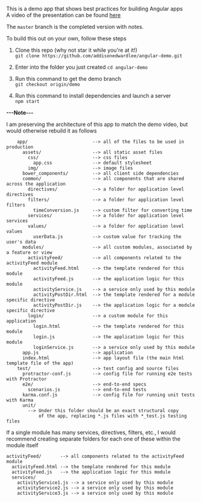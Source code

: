 This is a demo app that shows best practices for building Angular apps <br>
A video of the presentation can be found [here](https://www.youtube.com/watch?v=9IBljKq4XrQ)

The ```master``` branch is the completed version with notes.

To build this out on your own, follow these steps

1. Clone this repo (why not star it while you're at it!) <br>
```git clone https://github.com/addisonedwardlee/angular-demo.git```

2. Enter into the folder you just created
```cd angular-demo```

3. Run this command to get the demo branch <br>
```git checkout origin/demo```

4. Run this command to install dependencies and launch a server <br>
```npm start```


**---Note---**

I am preserving the architecture of this app to match the demo video, but would otherwise rebuild it as follows
```
    app/                        --> all of the files to be used in production
      assets/                   --> all static asset files
        css/                    --> css files
          app.css               --> default stylesheet
        img/                    --> image files
      bower_components/         --> all client side dependencies
      common/                   --> all components that are shared across the application
        directives/             --> a folder for application level directives
        filters/                --> a folder for application level filters
          timeConversion.js     --> custom filter for converting time
        services/               --> a folder for application level services
        values/                 --> a folder for application level values
          userData.js           --> custom value for tracking the user's data
      modules/                  --> all custom modules, associated by a feature or view
        activityFeed/           --> all components related to the activityFeed module
          activityFeed.html     --> the template rendered for this module
          activityFeed.js       --> the application logic for this module
          activityService.js    --> a service only used by this module
          activityPostDir.html  --> the template rendered for a module specific directive
          activityPostDir.js    --> the application logic for a module specific directive
        login/                  --> a custom module for this application
          login.html            --> the template rendered for this module
          login.js              --> the application logic for this module
          loginService.js       --> a service only used by this module
      app.js                    --> application
      index.html                --> app layout file (the main html template file of the app)
    test/                       --> test config and source files
      protractor-conf.js        --> config file for running e2e tests with Protractor
      e2e/                      --> end-to-end specs
        scenarios.js            --> end-to-end tests
      karma.conf.js             --> config file for running unit tests with Karma
      unit/
        --> Under this folder should be an exact structural copy 
            of the app, replacing *.js files with *_test.js testing files
```

If a single module has many services, directives, filters, etc., I would recommend creating 
separate folders for each one of these within the module itself
```
activityFeed/       --> all components related to the activityFeed module
  activityFeed.html --> the template rendered for this module
  activityFeed.js   --> the application logic for this module
  services/
    activityService1.js --> a service only used by this module
    activityService2.js --> a service only used by this module
    activityService3.js --> a service only used by this module
```
